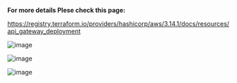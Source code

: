 **For more details Plese check this page:**

https://registry.terraform.io/providers/hashicorp/aws/3.14.1/docs/resources/api_gateway_deployment

![image](https://github.com/chandan3292/terraform_restapigateway_aws/assets/140253251/7eea3bb3-6340-4a7b-ab4a-f5a6516ac52f)

![image](https://github.com/chandan3292/terraform_restapigateway_aws/assets/140253251/43c9cefc-afc6-41a4-ae8f-96aaf5bfd863)

![image](https://github.com/chandan3292/terraform_restapigateway_aws/assets/140253251/ff017c99-f7c4-4166-be43-f5ffa32dee98)

